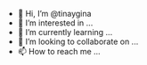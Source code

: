 - 👋 Hi, I’m @tinaygina
- 👀 I’m interested in ...
- 🌱 I’m currently learning ...
- 💞️ I’m looking to collaborate on ...
- 📫 How to reach me ...

<!---
tinaygina/tinaygina is a ✨ special ✨ repository because its `README.md` (this file) appears on your GitHub profile.
You can click the Preview link to take a look at your changes.
--->
